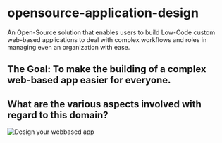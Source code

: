 # opensource-application-design
An Open-Source solution that enables users to build Low-Code custom web-based applications to deal with complex workflows and roles in managing even an organization with ease.

## The Goal: To make the building of a complex web-based app easier for everyone. 

## What are the various aspects involved with regard to this domain?

![Design your webbased app](https://valstekt.com/assets/public_docs/opensourceappdesign/app-design.png)

